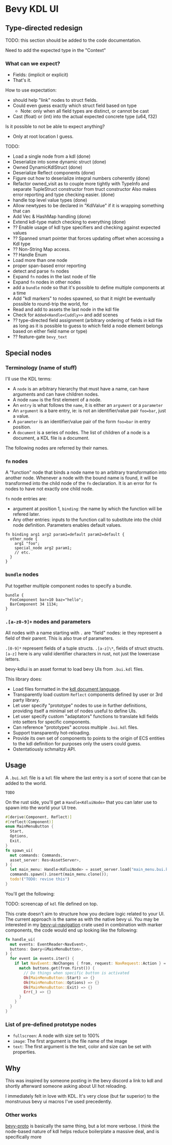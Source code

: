 # Bevy KDL UI

## Type-directed redesign

TODO: this section should be added to the code documentation.

Need to add the expected type in the "Context"

### What can we expect?

* Fields: (implicit or explicit)
* That's it.

How to use expectation:
* should help "link" nodes to struct fields.
* Could even guess exactly which struct field based on type
  * Note: only when all field types are distinct, or cannot be cast
* Cast (float) or (int) into the actual expected concrete type (u64, f32)

Is it possible to not be able to expect anything?
* Only at root location I guess.

TODO:
* Load a single node from a kdl (done)
* Deserialize into some dynamic struct (done)
* Owned DynamicKdlStruct (done)
* Deserialize Reflect components (done) 
* Figure out how to deserialize integral numbers coherently (done)
* Refactor owned_visit as to couple more tightly with TypeInfo and
  separate TupleStruct constructor from truct constructor
  Also makes error reporting and type checking easier. (done)
* handle top level value types (done)
* Allow newtypes to be declared in "KdlValue" if it is wrapping something
  that can
* Add Vec & HashMap handling (done)
* Extend kdl-type match checking to everything (done)
* ?? Enable usage of kdl type specifiers and checking against expected values
* ?? Spanned smart pointer that forces updating offset when accessing a Kdl type
* ?? Non-String Map access.
* ?? Handle Enum
* Load more than one node
* proper span-based error reporting
* detect and parse `fn` nodes
* Expand `fn` nodes in the last node of file
* Expand `fn` nodes in other nodes
* add a `bundle` node so that it's possible to define multiple
  components at a time
* Add "kdl markers" to nodes spawned, so that it might be eventually
  possible to round-trip the world, for 
* Read and add to assets the last node in the kdl file
* Check for `Added<Handle<Cuddly>>` and add scenes
* ?? type-directed field assignment (arbitrary ordering of fields in kdl file
  as long as it is possible to guess to which field a node element belongs based
  on either field name or type)
* ?? feature-gate `bevy_text`

## Special nodes

### Terminology (name of stuff)

I'll use the KDL terms:
* A `node` is an arbitrary hierarchy that must have a name, can have arguments
  and can have children nodes.
* A node `name` is the first element of a node.
* An `entry` is what follows the `name`, it is either an `argument` or a `parameter`
* An `argument` is a bare entry, ie: is not an identifier/value pair `foo=bar`, just
  a value.
* A `parameter` is an identifier/value pair of the form `foo=bar` in entry position.
* A `document` is a series of nodes. The list of children of a node is a document, a
  KDL file is a document. 

The following nodes are referred by their names.

### `fn` nodes

A "function" node that binds a node name to an arbitrary transformation
into another node. Whenever a node with the bound name is found, it will
be transformed into the child node of the `fn` declaration. It is an
error for `fn` nodes to have not exactly one child node.

`fn` node entries are:
* argument at position 1, `binding`: the name by which the function will be
  refered later.
* Any other entries: inputs to the function call to substitute into the child
  node definition. Parameters enables default values.
```kdl
fn binding arg1 arg2 param1=default param2=default {
  other_node {
    arg1 "foo";
    special_node arg2 param1;
    // etc.
  }
}
```

### `bundle` nodes

Put together multiple component nodes to specify a bundle.
```kdl
bundle {
  FooComponent bar=10 baz="hello";
  BarComponent 34 1134;
}
```

### `.[a-z0-9]+` nodes and parameters

All nodes with a name starting with `.` are "field" nodes: ie they represent
a field of their parent. This is also true of parameters.

`.[0-9]*` represent fields of a tuple structs. `.[a-z]\*`, fields of struct
structs. `[a-z]` here is any valid identifier characters in rust, not just
the lowercase letters.


bevy-kdlui is an asset format to load bevy UIs from `.bui.kdl` files.

This library does:
* Load files formatted in the [kdl document language][kdl].
* Transparently load custom `Reflect` components defined by user or
  3rd party library.
* Let user specify "prototype" nodes to use in further definitions,
  providing itself a minimal set of nodes useful to define UIs.
* Let user specify custom "adaptators" functions to translate kdl
  fields into setters for specific components.
* Can reference "prototypes" accross multiple `.bui.kdl` files.
* Support transparently hot-reloading.
* Provide its own set of components to points to the origin
  of ECS entities to the kdl definition for purposes only the users
  could guess.
* Ostentatiously schmaltzy API.

[kdl]: https://kdl.dev

## Usage

A `.bui.kdl` file is a `kdl` file where the last entry is a sort of
scene that can be added to the world.

```kdl
TODO
```

On the rust side, you'll get a `Handle<KdluiNode>` that you can later use
to spawn into the world your UI tree.

```rust
#[derive(Component, Reflect)]
#[reflect(Component)]
enum MainMenuButton {
  Start,
  Options,
  Exit,
}
fn spawn_ui(
  mut commands: Commands,
  asset_server: Res<AssetServer>,
) {
  let main_menu: Handle<KdluiNode> = asset_server.load("main_menu.bui.kdl");
  commands.spawn().insert(main_menu.clone());
  todo!("TODO: revise this")
}
```

You'll get the following:

TODO: screencap of `kdl` file defined on top.

This crate doesn't aim to structure how you declare logic related to your UI.
The current approach is the same as with the native bevy ui. You may be interested
in my [bevy-ui-navigation][bevy-ui-navigation] crate used in combination with marker
components, the code would end up looking like the following:

```rust
fn handle_ui(
  mut events: EventReader<NavEvent>,
  buttons: Query<&MainMenuButton>,
) {
  for event in events.iter() {
    if let NavEvent::NoChanges { from, request: NavRequest::Action } = event {
      match buttons.get(from.first()) {
        // Do things when specific button is activated
        Ok(MainMenuButton::Start) => {}
        Ok(MainMenuButton::Options) => {}
        Ok(MainMenuButton::Exit) => {}
        Err(_) => {}
      }
    }
  }
}
```

[bevy-ui-navigation]: https://github.com/nicopap/ui-navigation

### List of pre-defined prototype nodes

* `fullscreen`: A node with size set to 100%
* `image`: The first argument is the file name of the image
* `text`: The first argument is the text, color and size can be set
  with properties.

## Why

This was inspired by someone posting in the bevy discord a link to
kdl and shortly afterward someone asking about UI hot reloading.

I immediately felt in love with KDL. It's very close (but far superior)
to the monstruous bevy ui macros I've used precedently.

### Other works

[bevy-proto][bevy-proto] is basically the same thing, but a lot more
verbose. I think the node-based nature of kdl helps reduce boilerplate
a massive deal, and is specifically more 

[bevy-proto]: https://github.com/mrgvsv/bevy_proto